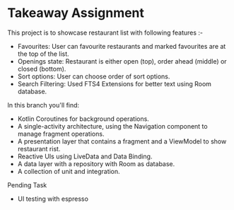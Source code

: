 Takeaway Assignment
===================================

This project is to showcase restaurant list with following features :-

- Favourites​: User can favourite restaurants and marked favourites​ are at the top of the list.
- Openings state​: Restaurant is either open (top), order ahead (middle) or closed (bottom).
- Sort options​: User can choose order of sort options.    
- Search Filtering​: Used FTS4 Extensions for better text using Room database. 

In this branch you'll find:
*   Kotlin Coroutines for background operations.
*   A single-activity architecture, using the Navigation component to manage fragment operations.
*   A presentation layer that contains a fragment and a ViewModel to show restaurant rist.
*   Reactive UIs using LiveData and Data Binding.
*   A data layer with a repository with Room as database.
*   A collection of unit and integration.

Pending Task
* UI testing with espresso

